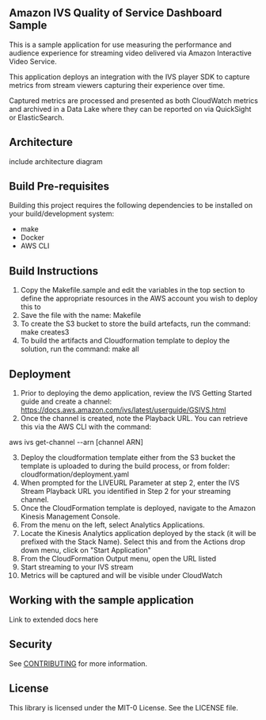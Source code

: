 ## Amazon IVS Quality of Service Dashboard Sample

This is a sample application for use measuring the performance and audience experience for streaming video delivered via Amazon Interactive Video Service. 

This application deploys an integration with the IVS player SDK to capture metrics from stream viewers capturing their experience over time. 

Captured metrics are processed and presented as both CloudWatch metrics and archived in a Data Lake where they can be reported on via QuickSight or ElasticSearch. 

## Architecture

include architecture diagram

## Build Pre-requisites

Building this project requires the following dependencies to be installed on your build/development system:

- make
- Docker
- AWS CLI

## Build Instructions

1. Copy the Makefile.sample and edit the variables in the top section to define the appropriate resources in the AWS account you wish to deploy this to
2. Save the file with the name: Makefile
3. To create the S3 bucket to store the build artefacts, run the command:
make creates3
4. To build the artifacts and Cloudformation template to deploy the solution, run the command:
make all

## Deployment

1. Prior to deploying the demo application, review the IVS Getting Started guide and create a channel: https://docs.aws.amazon.com/ivs/latest/userguide/GSIVS.html
2. Once the channel is created, note the Playback URL. You can retrieve this via the AWS CLI with the command:

aws ivs get-channel --arn [channel ARN]

3. Deploy the cloudformation template either from the S3 bucket the template is uploaded to during the build process, or from folder: cloudformation/deployment.yaml
4. When prompted for the LIVEURL Parameter at step 2, enter the IVS Stream Playback URL you identified in Step 2 for your streaming channel.
5. Once the CloudFormation template is deployed, navigate to the Amazon Kinesis Management Console. 
6. From the menu on the left, select Analytics Applications. 
7. Locate the Kinesis Analytics application deployed by the stack (it will be prefixed with the Stack Name). Select this and from the Actions drop down menu, click on "Start Application"
8. From the CloudFormation Output menu, open the URL listed
9. Start streaming to your IVS stream
10. Metrics will be captured and will be visible under CloudWatch

## Working with the sample application

Link to extended docs here

## Security

See [CONTRIBUTING](CONTRIBUTING.md#security-issue-notifications) for more information.

## License

This library is licensed under the MIT-0 License. See the LICENSE file.

